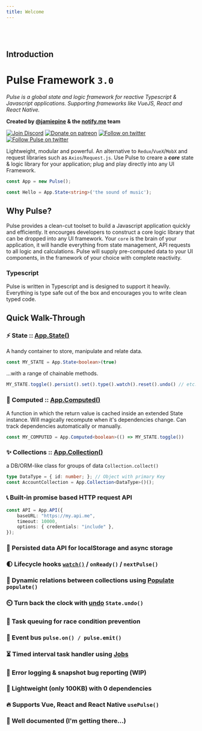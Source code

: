 ```yaml
---
title: Welcome
---
```


<br />
<br />

## Introduction
# Pulse Framework `3.0`

*Pulse is a global state and logic framework for reactive Typescript & Javascript applications. Supporting frameworks like VueJS, React and React Native.*

**Created by [@jamiepine]() & the [notify.me]() team**
<p align="left">
  <a href="https://discord.gg/RjG8ShB"><img src="https://discordapp.com/api/guilds/658189217746255881/embed.png" alt="Join Discord"></a>
  <a href="https://patreon.com/jamiepine"><img src="https://img.shields.io/badge/donate-patreon-F96854.svg" alt="Donate on patreon"></a>
  <a href="https://twitter.com/jamiepine"><img src="https://img.shields.io/twitter/follow/jamiepine.svg?label=Jamie's Twitter" alt="Follow on twitter"></a>
  <a href="https://twitter.com/pulseframework"><img src="https://img.shields.io/twitter/follow/pulseframework.svg?label=Pulse+Twitter" alt="Follow Pulse on twitter"></a>
</p>

Lightweight, modular and powerful. An alternative to `Redux`/`VueX`/`MobX` and request libraries such as `Axios`/`Request.js`. Use Pulse to creare a ***core*** state & logic library for your application; plug and play directly into any UI Framework.

```ts
const App = new Pulse();

const Hello = App.State<string>('the sound of music');
```

## Why Pulse?

Pulse provides a clean-cut toolset to build a Javascript application quickly and efficiently. It encourges developers to construct a core logic library that can be dropped into any UI framework. Your `core` is the brain of your application, it will handle everything from state management, API requests to all logic and calculations. Pulse will supply pre-computed data to your UI components, in the framework of your choice with complete reactivity.

### Typescript
Pulse is written in Typescript and is designed to support it heavily. Everything is type safe out of the box and encourages you to write clean typed code.

## Quick Walk-Through

### :zap: **State** :: [App.State()]()
A handy container to store, manipulate and relate data. 
```ts
const MY_STATE = App.State<boolean>(true)
```
...with a range of chainable methods.
```js
MY_STATE.toggle().persist().set().type().watch().reset().undo() // etc...
```
### :robot: Computed :: [App.Computed()]()
A function in which the return value is cached inside an extended State instance. Will magically recompute when it's dependencies change. Can track dependencies automatically or manually.
```ts
const MY_COMPUTED = App.Computed<boolean>(() => MY_STATE.toggle())
```
### :sparkles: Collections :: [App.Collection()]()
a DB/ORM-like class for groups of data `Collection.collect()`
```ts
type DataType = { id: number; }; // Object with primary Key 
const AccountCollection = App.Collection<DataType>()();
```
###  :telephone_receiver: Built-in promise based HTTP request API
```ts
const API = App.API({
    baseURL: "https://my.api.me",
    timeout: 10000,
    options: { credentials: "include" },
});
```
### :floppy_disk: Persisted data API for localStorage and async storage
### :first_quarter_moon: Lifecycle hooks [`watch()`]() / `onReady()` / `nextPulse()`
### :crystal_ball: Dynamic relations between collections using [Populate]() `populate()`
### :timer_clock: Turn back the clock with [undo]() `State.undo()`
### :construction: Task queuing for race condition prevention
### :bus: Event bus `pulse.on() / pulse.emit()`
### :hourglass_flowing_sand: Timed interval task handler using [Jobs]()
### :closed_book: Error logging & snapshot bug reporting (WIP)
### :leaves: Lightweight (only 100KB) with 0 dependencies
### :fire: Supports Vue, React and React Native `usePulse()`
### :yellow_heart: Well documented (I'm getting there...)
